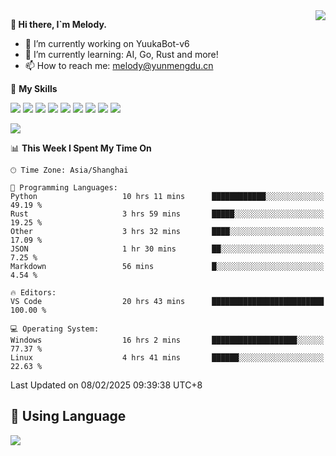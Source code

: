 <a href="#">
  <img align="right" src="https://github-readme-stats.vercel.app/api?username=melodyyuuka&count_private=true&show_icons=true" />
</a>

**👋 Hi there, I`m Melody.**

- 🔭 I’m currently working on YuukaBot-v6
- 🌱 I’m currently learning: AI, Go, Rust and more!
- 📫 How to reach me: melody@yunmengdu.cn

🌟 **My Skills** 

![](https://img.shields.io/badge/-Python-3e74a2?style=flat-square&logo=Python&logoColor=fff)
![](https://img.shields.io/badge/-Java-007396?style=flat-square&logo=OpenJDK&logoColor=fff)
![](https://img.shields.io/badge/-Node.js-339933?style=flat-square&logo=Node.js&logoColor=fff)
![](https://img.shields.io/badge/-Git-f05032?style=flat-square&logo=git&logoColor=fff)
![](https://img.shields.io/badge/-PostgreSQL-4169e1?style=flat-square&logo=PostgreSQL&logoColor=fff)
![](https://img.shields.io/badge/-Rust-000000?style=flat-square&logo=rust&logoColor=fff)
![](https://img.shields.io/badge/-VSCode-007acc?style=flat-square&logo=Visual-Studio-Code&logoColor=fff)
![](https://img.shields.io/badge/-FastAPI-009688?style=flat-square&logo=FastAPI&logoColor=fff)
![](https://img.shields.io/badge/-Linux-000000?style=flat-square&logo=Linux&logoColor=fff)


![](https://wakatime.com/badge/user/fa6dc0e2-47c5-4d2d-ae45-69fec6f2122c.svg)

<!--START_SECTION:waka-->
📊 **This Week I Spent My Time On** 

```text
🕑︎ Time Zone: Asia/Shanghai

💬 Programming Languages: 
Python                   10 hrs 11 mins      ████████████░░░░░░░░░░░░░   49.19 % 
Rust                     3 hrs 59 mins       █████░░░░░░░░░░░░░░░░░░░░   19.25 % 
Other                    3 hrs 32 mins       ████░░░░░░░░░░░░░░░░░░░░░   17.09 % 
JSON                     1 hr 30 mins        ██░░░░░░░░░░░░░░░░░░░░░░░    7.25 % 
Markdown                 56 mins             █░░░░░░░░░░░░░░░░░░░░░░░░    4.54 % 

🔥 Editors: 
VS Code                  20 hrs 43 mins      █████████████████████████   100.00 % 

💻 Operating System: 
Windows                  16 hrs 2 mins       ███████████████████░░░░░░   77.37 % 
Linux                    4 hrs 41 mins       ██████░░░░░░░░░░░░░░░░░░░   22.63 % 
```


 Last Updated on 08/02/2025 09:39:38 UTC+8
<!--END_SECTION:waka-->

## 🥰 **Using Language**

![](https://github-readme-stats.vercel.app/api/wakatime?username=MelodyYuyuko&layout=compact&hide_border=true)
